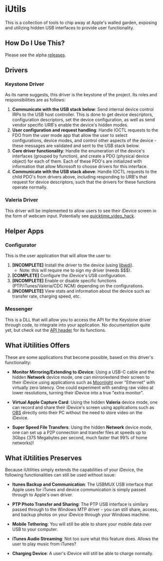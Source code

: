 # iUtils

This is a collection of tools to chip away at Apple's walled garden, exposing and utilizing hidden USB interfaces to provide user functionality.

## How Do I Use This?

Please see the alpha [releases](https://github.com/raybbian/iUtils/releases/tag/Alpha).

## Drivers

### Keystone Driver

As its name suggests, this driver is the keystone of the project. Its roles and responsibilities are as follows:

1. **Communicate with the USB stack below**: Send internal device control IRPs to the USB host controller. This is done to get device descriptors, configuration descriptors, set the device configuration, as well as send vendor specific URB's enable the device's hidden modes.
2. **User configuration and request handling**: Handle IOCTL requests to the FDO from the user mode app that allow the user to select configurations, device modes, and control other aspects of the device - these messages are validated and sent to the USB stack below.
3. **Core driver functionality**: Handle the enumeration of the device's interfaces (grouped by function), and create a PDO (physical device object) for each of them. Each of these PDO's are initialized with information that allow Microsoft to choose drivers for this interface.
4. **Communicate with the USB stack above**: Handle IOCTL requests to the child PDO's from drivers above, including responding to URB's that request for device descriptors, such that the drivers for these functions operate normally.

### Valeria Driver

This driver will be implemented to allow users to see their iDevice screen in the form of webcam input. Potentially see [quicktime_video_hack](https://github.com/danielpaulus/quicktime_video_hack).

## Helper Apps

### Configurator

This is the user application that will allow the user to:

1. **[INCOMPLETE]** Install the driver to the device (using [libwdi](https://github.com/pbatard/libwdi)).
    - Note: this will require me to sign my driver (needs $$$).
2. **[COMPLETE]** Configure the iDevice's USB configuration.
3. **[INCOMPLETE]** Enable or disable specific functions (PTP/iTunes/Valeria/CDC NCM) depending on the configurations.
4. **[INCOMPLETE]** View stats and information about the device such as transfer rate, charging speed, etc.

### Messenger

This is a DLL that will allow you to access the API for the Keystone driver through code, to integrate into your application. No documentation quite yet, but check out the [API header](https://github.com/raybbian/iUtils/blob/master/Messenger/Api.h) for its functions.

## What iUtilities Offers

These are some applications that become possible, based on this driver's functionality:

- **Monitor Mirroring/Extending to iDevice**: Using a USB-C cable and the hidden **Network** device mode, one can mirror/extend their screen to their iDevice using applications such as [Moonlight](https://moonlight-stream.org/) over "Ethernet" with virtually zero latency. One could experiment with sending raw video at lower resolutions, turning their iDevice into a true "extra monitor".

- **Virtual Apple Capture Card**: Using the hidden **Valeria** device mode, one can record and share their iDevice's screen using applications such as [OBS](https://obsproject.com/) directly onto their PC without the need to store video on the iDevice.

- **Super Speed File Transfers**: Using the hidden **Network** device mode, one can set up a P2P connection and transfer files at speeds up to 3Gbps (375 Megabytes per second, much faster that 99% of home networks)!

## What iUtilities Preserves

Because iUtilities simply extends the capabilities of your iDevice, the following functionalities can still be used without issue:

- **Itunes Backup and Communication**: The USBMUX USB interface that Apple uses for iTunes and device communication is simply passed through to Apple's own driver.

- **PTP Photo Transfer and Sharing**: The PTP USB interface is similary passed through to the Windows MTP driver - you can still share, access, and backup photos on your iDevice through your Windows machine.

- **Mobile Tethering**: You will still be able to share your mobile data over USB to your computer.

- **iTunes Audio Streaming**: Not too sure what this feature does. Allows the user to play music from iTunes?

- **Charging Device**: A user's iDevice will still be able to charge normally.
